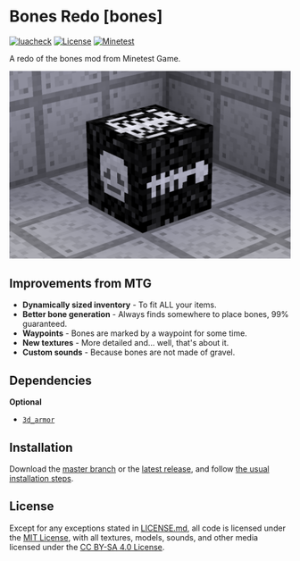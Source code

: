 # Bones Redo [bones]

[![luacheck](https://github.com/OgelGames/bones/workflows/luacheck/badge.svg)](https://github.com/OgelGames/bones/actions)
[![License](https://img.shields.io/badge/License-MIT%20and%20CC%20BY--SA%204.0-green.svg)](LICENSE.md)
[![Minetest](https://img.shields.io/badge/Minetest-5.3+-blue.svg)](https://www.minetest.net)

A redo of the bones mod from Minetest Game.

![](screenshot.png)

## Improvements from MTG

- **Dynamically sized inventory** - To fit ALL your items.
- **Better bone generation** - Always finds somewhere to place bones, 99% guaranteed.
- **Waypoints** - Bones are marked by a waypoint for some time.
- **New textures** - More detailed and... well, that's about it.
- **Custom sounds** - Because bones are not made of gravel.

## Dependencies

**Optional**

- [`3d_armor`](https://github.com/minetest-mods/3d_armor)

## Installation

Download the [master branch](https://github.com/OgelGames/bones/archive/master.zip) or the [latest release](https://github.com/OgelGames/bones/releases), and follow [the usual installation steps](https://dev.minetest.net/Installing_Mods).

## License

Except for any exceptions stated in [LICENSE.md](LICENSE.md#exceptions), all code is licensed under the [MIT License](LICENSE.md#mit-license), with all textures, models, sounds, and other media licensed under the [CC BY-SA 4.0 License](LICENSE.md#cc-by-sa-40-license).
